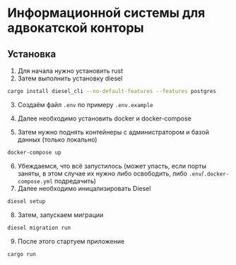 # Информационной системы для адвокатской конторы

## Установка

1. Для начала нужно установить rust
2. Затем выполнить установку diesel

```sh
cargo install diesel_cli --no-default-features --features postgres
```

3. Создаём файл `.env` по примеру `.env.example`

4. Далее необходимо установить docker и docker-compose
5. Затем нужно поднять контейнеры с администратором и базой данных (только локально)

```sh
docker-compose up
```

6. Убеждаемся, что всё запустилось (может упасть, если порты заняты, в этом случае их нужно либо освободить, либо `.env`/`.docker-compose.yml` подредачить)
7. Далее необходимо иницализировать Diesel

```sh
diesel setup
```

8. Затем, запускаем миграции

```sh
diesel migration run
```

9. После этого стартуем приложение

```sh
cargo run
```
